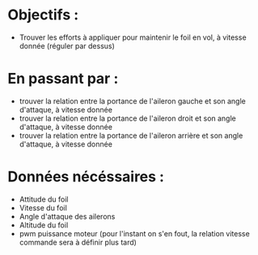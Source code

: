 # Objectifs :

* Trouver les efforts à appliquer pour maintenir le foil en vol, à vitesse donnée (réguler par dessus)


# En passant par : 

* trouver la relation entre la portance de l'aileron gauche et son angle d'attaque, à vitesse donnée
* trouver la relation entre la portance de l'aileron droit et son angle d'attaque, à vitesse donnée
* trouver la relation entre la portance de l'aileron arrière et son angle d'attaque, à vitesse donnée

# Données nécéssaires :

* Attitude du foil
* Vitesse du foil
* Angle d'attaque des ailerons
* Altitude du foil
* pwm puissance moteur (pour l'instant on s'en fout, la relation vitesse commande sera à définir plus tard)